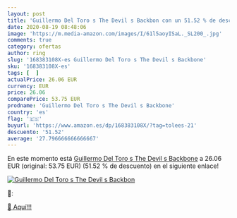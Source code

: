 ```yaml
---
layout: post
title: 'Guillermo Del Toro s The Devil s Backbon con un 51.52 % de descuento'
date: 2020-08-19 08:48:06
image: 'https://m.media-amazon.com/images/I/61l5aoyISaL._SL200_.jpg'
comments: true
category: ofertas
author: ring
slug: '168383108X-es Guillermo Del Toro s The Devil s Backbone'
sku: '168383108X-es'
tags: [  ]
actualPrice: 26.06 EUR
currency: EUR
price: 26.06
comparePrice: 53.75 EUR
prodname: 'Guillermo Del Toro s The Devil s Backbone'
country: 'es'
flag: '🇪🇸'
buyurl: 'https://www.amazon.es/dp/168383108X/?tag=tolees-21'
descuento: '51.52'
average: '27.796666666666667'
---
```


En este momento está [Guillermo Del Toro s The Devil s Backbone](https://www.amazon.es/dp/168383108X/?tag=tolees-21) a 26.06 EUR (original: 53.75 EUR) (51.52 %  de descuento) en el siguiente enlace!

[![Guillermo Del Toro s The Devil s Backbon](https://m.media-amazon.com/images/I/61l5aoyISaL._SL200_.jpg)](https://www.amazon.es/dp/168383108X/?tag=tolees-21)

🔎:


[🛒 Aquí!!!](https://www.amazon.es/dp/168383108X/?tag=tolees-21)
